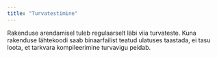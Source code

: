 ```yaml
---
title: "Turvatestimine"
---
```

Rakenduse arendamisel tuleb regulaarselt läbi viia turvateste. Kuna rakenduse
lähtekoodi saab binaarfailist teatud ulatuses taastada, ei tasu loota, et
tarkvara kompileerimine turvavigu peidab.
